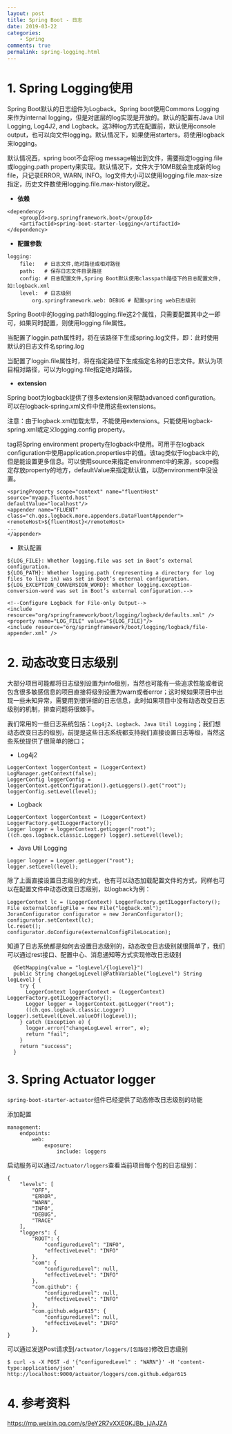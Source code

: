 ```yaml
---
layout: post
title: Spring Boot - 日志
date: 2019-03-22
categories:
    - Spring
comments: true
permalink: spring-logging.html
---
```


# 1. Spring Logging使用

Spring Boot默认的日志组件为Logback。Spring boot使用Commons Logging来作为internal  logging，但是对底层的log实现是开放的。默认的配置有Java Util Logging, Log4J2, and  Logback。这3种log方式在配置前，默认使用console  output，也可以向文件logging。默认情况下，如果使用starters，将使用logback来logging。

默认情况西，spring boot不会将log message输出到文件，需要指定logging.file或logging.path  property来实现。默认情况下，文件大于10MB就会生成新的log file，只记录ERROR, WARN,  INFO。log文件大小可以使用logging.file.max-size指定，历史文件数使用logging.file.max-history限定。

- **依赖**

```
<dependency>
	<groupId>org.springframework.boot</groupId>
	<artifactId>spring-boot-starter-logging</artifactId>
</dependency>
```

- **配置参数**

```
logging:
    file:   # 日志文件,绝对路径或相对路径
    path:   # 保存日志文件目录路径
    config: # 日志配置文件,Spring Boot默认使用classpath路径下的日志配置文件,如:logback.xml
    level:  # 日志级别
        org.springframework.web: DEBUG # 配置spring web日志级别
```

Spring Boot中的logging.path和logging.file这2个属性，只需要配置其中之一即可，如果同时配置，则使用logging.file属性。

当配置了loggin.path属性时，将在该路径下生成spring.log文件，即：此时使用默认的日志文件名spring.log

当配置了loggin.file属性时，将在指定路径下生成指定名称的日志文件。默认为项目相对路径，可以为logging.file指定绝对路径。

- **extension**

Spring boot为logback提供了很多extension来帮助advanced configuration。可以在logback-spring.xml文件中使用这些extensions。

注意：由于logback.xml加载太早，不能使用extensions。只能使用logback-spring.xml或定义logging.config property。

<springProperty> tag将Spring environment  property在logback中使用。可用于在logback  configuration中使用application.properties中的值。该tag类似于logback中的<property>,但是能设置更多信息。可以使用source来指定environment中的来源，scope指定存放property的地方，defaultValue来指定默认值，以防environment中没设置。

```
<springProperty scope="context" name="fluentHost" source="myapp.fluentd.host"
defaultValue="localhost"/>
<appender name="FLUENT" class="ch.qos.logback.more.appenders.DataFluentAppender">
<remoteHost>${fluentHost}</remoteHost>
...
</appender>
```

- 默认配置

```
${LOG_FILE}: Whether logging.file was set in Boot’s external configuration.
${LOG_PATH}: Whether logging.path (representing a directory for log files to live in) was set in Boot’s external configuration.
${LOG_EXCEPTION_CONVERSION_WORD}: Whether logging.exception-conversion-word was set in Boot’s external configuration.-->

<!--Configure Logback for File-only Output-->
<include resource="org/springframework/boot/logging/logback/defaults.xml" />
<property name="LOG_FILE" value="${LOG_FILE}"/>
<include resource="org/springframework/boot/logging/logback/file-appender.xml" />
```

# 2. 动态改变日志级别

大部分项目可能都将日志级别设置为info级别，当然也可能有一些追求性能或者说包含很多敏感信息的项目直接将级别设置为warn或者error；这时候如果项目中出现一些未知异常，需要用到很详细的日志信息，此时如果项目中没有动态改变日志级别的机制，排查问题将很棘手。

我们常用的一些日志系统包括：`Log4j2`、`Logback`、`Java Util Logging`；我们想动态改变日志的级别，前提是这些日志系统都支持我们直接设置日志等级，当然这些系统提供了很简单的接口；

- Log4j2

```
LoggerContext loggerContext = (LoggerContext) LogManager.getContext(false);
LoggerConfig loggerConfig = loggerContext.getConfiguration().getLoggers().get("root");
loggerConfig.setLevel(level);
```

- Logback

```
LoggerContext loggerContext = (LoggerContext) LoggerFactory.getILoggerFactory();
Logger logger = loggerContext.getLogger("root");
((ch.qos.logback.classic.Logger) logger).setLevel(level);
```

- Java Util Logging

```
Logger logger = Logger.getLogger("root");
logger.setLevel(level);
```

除了上面直接设置日志级别的方式，也有可以动态加载配置文件的方式，同样也可以在配置文件中动态改变日志级别，以logback为例：

```
LoggerContext lc = (LoggerContext) LoggerFactory.getILoggerFactory();
File externalConfigFile = new File("logback.xml");
JoranConfigurator configurator = new JoranConfigurator();
configurator.setContext(lc);
lc.reset();            
configurator.doConfigure(externalConfigFileLocation);
```

知道了日志系统都是如何去设置日志级别的，动态改变日志级别就很简单了，我们可以通过rest接口、配置中心、消息通知等方式实现修改日志级别

```
  @GetMapping(value = "logLevel/{logLevel}")
  public String changeLogLevel(@PathVariable("logLevel") String logLevel) {
    try {
      LoggerContext loggerContext = (LoggerContext) LoggerFactory.getILoggerFactory();
      Logger logger = loggerContext.getLogger("root");
      ((ch.qos.logback.classic.Logger) logger).setLevel(Level.valueOf(logLevel));
    } catch (Exception e) {
      logger.error("changeLogLevel error", e);
      return "fail";
    }
    return "success";
  }
```

# 3. Spring Actuator logger

`spring-boot-starter-actuator`组件已经提供了动态修改日志级别的功能

添加配置

```
management:
    endpoints:
        web:
            exposure:
                include: loggers
```

启动服务可以通过`/actuator/loggers`查看当前项目每个包的日志级别：

```
{
    "levels": [
        "OFF", 
        "ERROR", 
        "WARN", 
        "INFO", 
        "DEBUG", 
        "TRACE"
    ], 
    "loggers": {
        "ROOT": {
            "configuredLevel": "INFO", 
            "effectiveLevel": "INFO"
        }, 
        "com": {
            "configuredLevel": null, 
            "effectiveLevel": "INFO"
        }, 
        "com.github": {
            "configuredLevel": null, 
            "effectiveLevel": "INFO"
        }, 
        "com.github.edgar615": {
            "configuredLevel": null, 
            "effectiveLevel": "INFO"
        },
}
```

可以通过发送Post请求到`/actuator/loggers/[包路径]`修改日志级别

```
$ curl -s -X POST -d '{"configuredLevel" : "WARN"}' -H 'content-type:application/json' http://localhost:9000/actuator/loggers/com.github.edgar615
```

# 4. 参考资料

https://mp.weixin.qq.com/s/9eY2R7vXXE0KJBb_jJAJZA